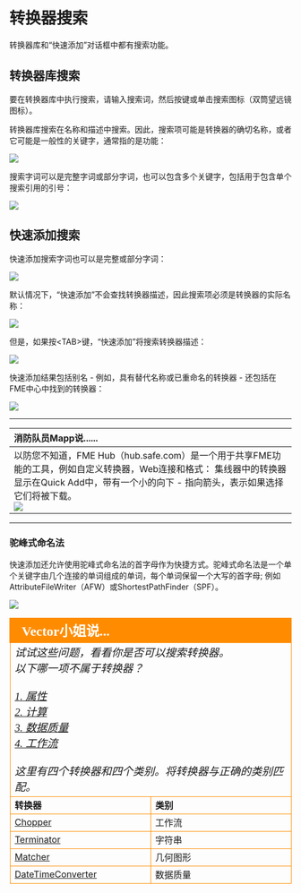 # 转换器搜索

转换器库和“快速添加”对话框中都有搜索功能。

## 转换器库搜索

要在转换器库中执行搜索，请输入搜索词，然后按键或单击搜索图标（双筒望远镜图标）。

转换器库搜索在名称和描述中搜索。因此，搜索项可能是转换器的确切名称，或者它可能是一般性的关键字，通常指的是功能：

[![](../../.gitbook/assets/img4.004.transformergallerysearch.png)](https://github.com/safesoftware/FMETraining/blob/Desktop-Basic-2018/DesktopBasic4Transformers/Images/Img4.004.TransformerGallerySearch.png)

搜索字词可以是完整字词或部分字词，也可以包含多个关键字，包括用于包含单个搜索引用的引号：

[![](../../.gitbook/assets/img4.005.galleryquotedsearch.png)](https://github.com/safesoftware/FMETraining/blob/Desktop-Basic-2018/DesktopBasic4Transformers/Images/Img4.005.GalleryQuotedSearch.png)

## 快速添加搜索

快速添加搜索字词也可以是完整或部分字词：

[![](../../.gitbook/assets/img4.006.quickaddpartname.png)](https://github.com/safesoftware/FMETraining/blob/Desktop-Basic-2018/DesktopBasic4Transformers/Images/Img4.006.QuickAddPartName.png)

默认情况下，“快速添加”不会查找转换器描述，因此搜索项必须是转换器的实际名称：

[![](../../.gitbook/assets/img4.007.quickaddnameonly.png)](https://github.com/safesoftware/FMETraining/blob/Desktop-Basic-2018/DesktopBasic4Transformers/Images/Img4.007.QuickAddNameOnly.png)

但是，如果按&lt;TAB&gt;键，“快速添加”将搜索转换器描述：

[![](../../.gitbook/assets/img4.008.quickaddkeywordsearch.png)](https://github.com/safesoftware/FMETraining/blob/Desktop-Basic-2018/DesktopBasic4Transformers/Images/Img4.008.QuickAddKeywordSearch.png)

快速添加结果包括别名 - 例如，具有替代名称或已重命名的转换器 - 还包括在FME中心中找到的转换器：

[![](../../.gitbook/assets/img4.009.quickaddaliasresult.png)](https://github.com/safesoftware/FMETraining/blob/Desktop-Basic-2018/DesktopBasic4Transformers/Images/Img4.009.QuickAddAliasResult.png)

---

|  消防队员Mapp说...... |
| :--- |
|  以防您不知道，FME Hub（hub.safe.com）是一个用于共享FME功能的工具，例如自定义转换器，Web连接和格式： 集线器中的转换器显示在Quick Add中，带有一个小的向下 - 指向箭头，表示如果选择它们将被下载。<br>  [![](../../.gitbook/assets/img4.010.fmehubwebsite.png)](https://github.com/safesoftware/FMETraining/blob/Desktop-Basic-2018/DesktopBasic4Transformers/Images/Img4.010.FMEHubWebSite.png)   |

---

### 驼峰式命名法

快速添加还允许使用驼峰式命名法的首字母作为快捷方式。驼峰式命名法是一个单个关键字由几个连接的单词组成的单词，每个单词保留一个大写的首字母; 例如AttributeFileWriter（AFW）或ShortestPathFinder（SPF）。

[![](../../.gitbook/assets/img4.011.quickaddcamelcase.png)](https://github.com/safesoftware/FMETraining/blob/Desktop-Basic-2018/DesktopBasic4Transformers/Images/Img4.011.QuickAddCamelCase.png)

<table style="border-spacing: 0px">
<tr>
<td td colspan="2" style="vertical-align:middle;background-color:darkorange;border: 2px solid darkorange">
<i class="fa fa-quote-left fa-lg fa-pull-left fa-fw" style="color:white;padding-right: 12px;vertical-align:text-top"></i>
<span style="color:white;font-size:x-large;font-weight: bold;font-family:serif">Vector小姐说...</span>
</td>
</tr>

<tr>
<td td colspan="2" style="border: 1px solid darkorange">
<span style="font-family:serif; font-style:italic; font-size:larger">
试试这些问题，看看你是否可以搜索转换器。
<br>以下哪一项不属于转换器？
<br><br><a href="http://52.73.3.37/fmedatastreaming/Manual/QAResponse2017.fmw?chapter=5&question=1&answer=1&DestDataset_TEXTLINE=C%3A%5CFMEOutput%5CQAResponse.html">1. 属性 </a>
<br><a href="http://52.73.3.37/fmedatastreaming/Manual/QAResponse2017.fmw?chapter=5&question=1&answer=2&DestDataset_TEXTLINE=C%3A%5CFMEOutput%5CQAResponse.html">2. 计算 </a>
<br><a href="http://52.73.3.37/fmedatastreaming/Manual/QAResponse2017.fmw?chapter=5&question=1&answer=3&DestDataset_TEXTLINE=C%3A%5CFMEOutput%5CQAResponse.html">3. 数据质量 </a>
<br><a href="http://52.73.3.37/fmedatastreaming/Manual/QAResponse2017.fmw?chapter=5&question=1&answer=4&DestDataset_TEXTLINE=C%3A%5CFMEOutput%5CQAResponse.html">4. 工作流 </a>
<br><br>这里有四个转换器和四个类别。将转换器与正确的类别匹配。
</span>
</td>
</tr>
<tr><td width="50%" style="font-weight: bold; border: 1px solid darkorange">转换器</td><td style="font-weight: bold; border: 1px solid darkorange">类别</td></tr>
<tr><td style="border: 1px solid darkorange"><a href="http://52.73.3.37/fmedatastreaming/Manual/QAResponse2017.fmw?chapter=5&question=2&answer=1&DestDataset_TEXTLINE=C%3A%5CFMEOutput%5CQAResponse.html">Chopper</a></td><td style="border: 1px solid darkorange">工作流</td></tr>
<tr><td style="border: 1px solid darkorange"><a href="http://52.73.3.37/fmedatastreaming/Manual/QAResponse2017.fmw?chapter=5&question=2&answer=2&DestDataset_TEXTLINE=C%3A%5CFMEOutput%5CQAResponse.html">Terminator</a></td><td style="border: 1px solid darkorange">字符串</td></tr>
<tr><td style="border: 1px solid darkorange"><a href="http://52.73.3.37/fmedatastreaming/Manual/QAResponse2017.fmw?chapter=5&question=2&answer=3&DestDataset_TEXTLINE=C%3A%5CFMEOutput%5CQAResponse.html">Matcher</a></td><td style="border: 1px solid darkorange">几何图形</td></tr>
<tr><td style="border: 1px solid darkorange"><a href="http://52.73.3.37/fmedatastreaming/Manual/QAResponse2017.fmw?chapter=5&question=2&answer=4&DestDataset_TEXTLINE=C%3A%5CFMEOutput%5CQAResponse.html">DateTimeConverter</a></td><td style="border: 1px solid darkorange">数据质量</td></tr>
</span>
</td>
</tr>
</table>
